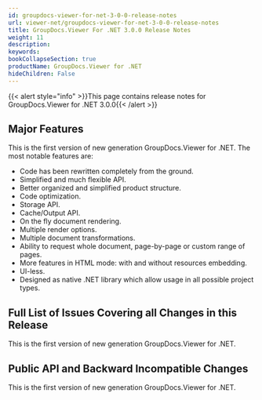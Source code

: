 ```yaml
---
id: groupdocs-viewer-for-net-3-0-0-release-notes
url: viewer-net/groupdocs-viewer-for-net-3-0-0-release-notes
title: GroupDocs.Viewer For .NET 3.0.0 Release Notes
weight: 11
description: 
keywords: 
bookCollapseSection: true
productName: GroupDocs.Viewer for .NET
hideChildren: False
---
```

{{< alert style="info" >}}This page contains release notes for GroupDocs.Viewer for .NET 3.0.0{{< /alert >}}

## Major Features

This is the first version of new generation GroupDocs.Viewer for .NET. The most notable features are:

*   Code has been rewritten completely from the ground.
*   Simplified and much flexible API.
*   Better organized and simplified product structure.
*   Code optimization.
*   Storage API.
*   Cache/Output API.
*   On the fly document rendering.
*   Multiple render options.
*   Multiple document transformations.
*   Ability to request whole document, page-by-page or custom range of pages.
*   More features in HTML mode: with and without resources embedding.
*   UI-less.
*   Designed as native .NET library which allow usage in all possible project types.

## Full List of Issues Covering all Changes in this Release

This is the first version of new generation GroupDocs.Viewer for .NET. 

## Public API and Backward Incompatible Changes

This is the first version of new generation GroupDocs.Viewer for .NET.

